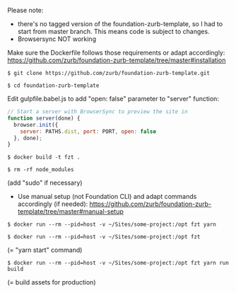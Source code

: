 Please note:
* there's no tagged version of the foundation-zurb-template, so I had to start from master branch. This means code is subject to changes.
* Browsersync NOT working

Make sure the Dockerfile follows those requirements or adapt accordingly: https://github.com/zurb/foundation-zurb-template/tree/master#installation

```shell
$ git clone https://github.com/zurb/foundation-zurb-template.git
```

```shell
$ cd foundation-zurb-template
```

Edit gulpfile.babel.js to add "open: false" parameter to "server" function:
```js
// Start a server with BrowserSync to preview the site in
function server(done) {
  browser.init({
    server: PATHS.dist, port: PORT, open: false
  }, done);
}
```

```shell
$ docker build -t fzt .
```

```shell
$ rm -rf node_modules
```
(add "sudo" if necessary)

* Use manual setup (not Foundation CLI) and adapt commands accordingly (if needed): https://github.com/zurb/foundation-zurb-template/tree/master#manual-setup

```shell
$ docker run --rm --pid=host -v ~/Sites/some-project:/opt fzt yarn
```

```shell
$ docker run --rm --pid=host -v ~/Sites/some-project:/opt fzt
```
(= "yarn start" command)

```shell
$ docker run --rm --pid=host -v ~/Sites/some-project:/opt fzt yarn run build
```
(= build assets for production)
